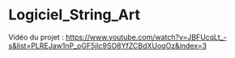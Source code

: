 # Logiciel_String_Art
Vidéo du projet : https://www.youtube.com/watch?v=JBFUcqLt_-s&list=PLREJaw1nP_oGF5jlc9SO8YfZCBdXUoqOz&index=3
